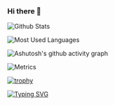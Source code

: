 ### Hi there 👋

<!--
**BigbigShark/BigbigShark** is a ✨ _special_ ✨ repository because its `README.md` (this file) appears on your GitHub profile.

Here are some ideas to get you started:

- 🔭 I’m currently working on ...
- 🌱 I’m currently learning ...
- 👯 I’m looking to collaborate on ...
- 🤔 I’m looking for help with ...
- 💬 Ask me about ...
- 📫 How to reach me: ...
- 😄 Pronouns: ...
- ⚡ Fun fact: ...
-->

![Github Stats](https://github-readme-stats.vercel.app/api?username=BigbigShark&show_icons=true&theme=dark&count_private=true)

![Most Used Languages](https://github-readme-stats.vercel.app/api/top-langs/?username=BigbigShark&theme=dark&layout=compact)

![Ashutosh's github activity graph](https://github-readme-activity-graph.cyclic.app/graph?username=BigbigShark&theme=react-dark)

![Metrics](https://metrics.lecoq.io/BigbigShark?template=classic&base=header%2C%20activity%2C%20community%2C%20repositories%2C%20metadata&base.indepth=false&base.hireable=false&base.skip=false&config.timezone=Asia%2FShanghai)

[![trophy](https://github-profile-trophy.vercel.app/?username=BigbigShark)](https://github.com/ryo-ma/github-profile-trophy)

[![Typing SVG](https://readme-typing-svg.demolab.com/?lines=I+am+Bridge+Yao;A+Student+Major+in+CS@HUST)](https://git.io/typing-svg)

